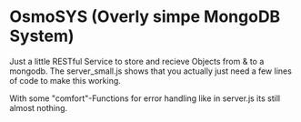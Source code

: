 OsmoSYS (Overly simpe MongoDB System)
=====================================

Just a little RESTful Service to store and recieve Objects from & to a mongodb.
The server_small.js shows that you actually just need a few lines of code to make this working.

With some "comfort"-Functions for error handling like in server.js its still almost nothing.
